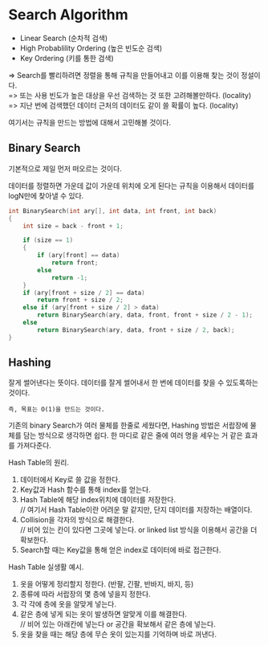 # Search Algorithm

  - Linear Search (순차적 검색)
  - High Probablility Ordering (높은 빈도순 검색)
  - Key Ordering (키를 통한 검색)

=> Search를 빨리하려면 정렬을 통해 규칙을 만들어내고 이를 이용해 찾는 것이 정설이다. <br>
=> 또는 사용 빈도가 높은 대상을 우선 검색하는 것 또한 고려해볼만하다. (locality)<br>
=> 지난 번에 검색했던 데이터 근처의 데이터도 같이 쓸 확률이 높다. (locality)

여기서는 규칙을 만드는 방법에 대해서 고민해볼 것이다.

## Binary Search

기본적으로 제일 먼저 떠오르는 것이다.

데이터를 정렬하면 가운데 값이 가운데 위치에 오게 된다는 규칙을 이용해서 데이터를 logN만에 찾아낼 수 있다.

```C++
int BinarySearch(int ary[], int data, int front, int back)
{
	int size = back - front + 1;

	if (size == 1)
	{
		if (ary[front] == data)
			return front;
		else
			return -1;
	}
	if (ary[front + size / 2] == data)
		return front + size / 2;
	else if (ary[front + size / 2] > data)
		return BinarySearch(ary, data, front, front + size / 2 - 1);
	else
		return BinarySearch(ary, data, front + size / 2, back);
}
```
## Hashing

잘게 썰어낸다는 뜻이다. 데이터를 잘게 썰어내서 한 번에 데이터를 찾을 수 있도록하는 것이다.

`즉, 목표는 O(1)을 만드는 것이다.`

기존의 binary Search가 여러 물체를 한줄로 세웠다면, Hashing 방법은 서랍장에 물체를 담는 방식으로 생각하면 쉽다.
한 마디로 같은 줄에 여러 명을 세우는 거 같은 효과를 가져다준다.

Hash Table의 원리.
  1. 데이터에서 Key로 쓸 값을 정한다.
  2. Key값과 Hash 함수를 통해 index를 얻는다.
  3. Hash Table에 해당 index위치에 데이터를 저장한다.<br>
  // 여기서 Hash Table이란 어려운 말 같지만, 단지 데이터를 저장하는 배열이다.
  4. Collision을 각자의 방식으로 해결한다. <br>
  // 비어 있는 칸이 있다면 그곳에 넣는다. or linked list 방식을 이용해서 공간을 더 확보한다.
  5. Search할 때는 Key값을 통해 얻은 index로 데이터에 바로 접근한다.

Hash Table 실생활 예시.
  1. 옷을 어떻게 정리할지 정한다. (반팔, 긴팔, 반바지, 바지, 등)
  2. 종류에 따라 서랍장의 몇 층에 넣을지 정한다.
  3. 각 각에 층에 옷을 알맞게 넣는다.
  4. 같은 층에 넣게 되는 옷이 발생하면 알맞게 이를 해결한다. <br> 
  // 비어 있는 아래칸에 넣는다 or 공간을 확보해서 같은 층에 넣는다.
  5. 옷을 찾을 때는 해당 층에 무슨 옷이 있는지를 기억하며 바로 꺼낸다.
